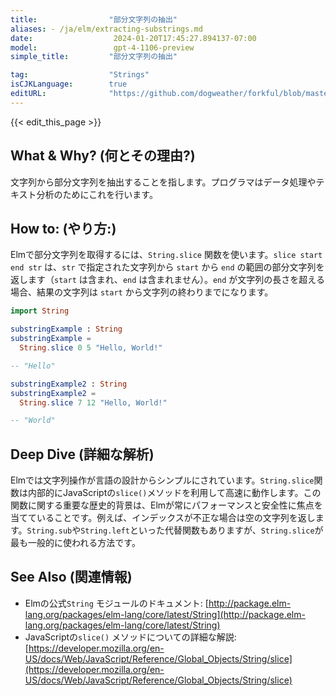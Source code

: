 ```yaml
---
title:                "部分文字列の抽出"
aliases: - /ja/elm/extracting-substrings.md
date:                  2024-01-20T17:45:27.894137-07:00
model:                 gpt-4-1106-preview
simple_title:         "部分文字列の抽出"

tag:                  "Strings"
isCJKLanguage:        true
editURL:              "https://github.com/dogweather/forkful/blob/master/content/ja/elm/extracting-substrings.md"
---
```


{{< edit_this_page >}}

## What & Why? (何とその理由?)
文字列から部分文字列を抽出することを指します。プログラマはデータ処理やテキスト分析のためにこれを行います。

## How to: (やり方:)
Elmで部分文字列を取得するには、`String.slice` 関数を使います。`slice start end str` は、`str` で指定された文字列から `start` から `end` の範囲の部分文字列を返します（`start` は含まれ、`end` は含まれません）。`end` が文字列の長さを超える場合、結果の文字列は `start` から文字列の終わりまでになります。

```Elm
import String

substringExample : String
substringExample =
  String.slice 0 5 "Hello, World!"

-- "Hello"

substringExample2 : String
substringExample2 =
  String.slice 7 12 "Hello, World!"

-- "World"
```

## Deep Dive (詳細な解析)
Elmでは文字列操作が言語の設計からシンプルにされています。`String.slice`関数は内部的にJavaScriptの`slice()`メソッドを利用して高速に動作します。この関数に関する重要な歴史的背景は、Elmが常にパフォーマンスと安全性に焦点を当てていることです。例えば、インデックスが不正な場合は空の文字列を返します。`String.sub`や`String.left`といった代替関数もありますが、`String.slice`が最も一般的に使われる方法です。

## See Also (関連情報)
- Elmの公式`String` モジュールのドキュメント: [http://package.elm-lang.org/packages/elm-lang/core/latest/String](http://package.elm-lang.org/packages/elm-lang/core/latest/String)
- JavaScriptの`slice()` メソッドについての詳細な解説: [https://developer.mozilla.org/en-US/docs/Web/JavaScript/Reference/Global_Objects/String/slice](https://developer.mozilla.org/en-US/docs/Web/JavaScript/Reference/Global_Objects/String/slice)
